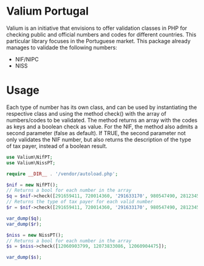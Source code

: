 # Valium Portugal

Valium is an initiative that envisions to offer validation classes in PHP for checking public and official numbers and codes for different countries. This particular library focuses in the Portuguese market. This package already manages to validade the following numbers:

* NIF/NIPC
* NISS

# Usage

Each type of number has its own class, and can be used by instantiating the respective class and using the method check() with the array of numbers/codes to be validated. The method returns an array with the codes as keys and a boolean check as value. For the NIF, the method also admits a second parameter (false as default). If TRUE, the second parameter not only validates the NIF number, but also returns the description of the type of tax payer, instead of a boolean result.

```php
use Valium\NifPT;
use Valium\NissPT;

require __DIR__ . '/vendor/autoload.php';

$nif = new NifPT();
// Returns a bool for each number in the array
$q = $nif->check([291659411, 720014360, '291633170', 980547490, 281234500, 510837620]);
// Returns the type of tax payer for each valid number
$r = $nif->check([291659411, 720014360, '291633170', 980547490, 281234500, 510837620], true);

var_dump($q);
var_dump($r);

$niss = new NissPT();
// Returns a bool for each number in the array
$s = $niss->check([12060903799, 12073833086, 12060904475]);

var_dump($s);
```
